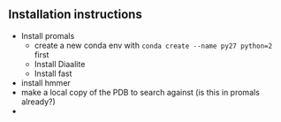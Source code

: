 ## Installation instructions 

- Install promals
    - create a new conda env with `conda create --name py27 python=2` first 
    - Install Diaalite 
    - Install fast 
- install hmmer 
- make a local copy of the PDB to search against (is this in promals already?)
-  

